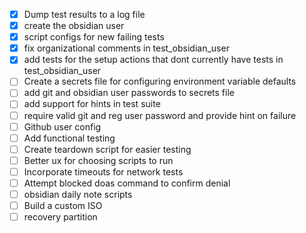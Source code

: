 - [x] Dump test results to a log file 
- [x] create the obsidian user
- [x] script configs for new failing tests
- [x] fix organizational comments in test_obsidian_user
- [x] add tests for the setup actions that dont currently have tests in test_obsidian_user
- [ ] Create a secrets file for configuring environment variable defaults
- [ ] add git and obsidian user passwords to secrets file
- [ ] add support for hints in test suite
- [ ] require valid git and reg user password and provide hint on failure 
- [ ] Github user config
- [ ] Add functional testing 
- [ ] Create teardown script for easier testing 
- [ ] Better ux for choosing scripts to run 
- [ ] Incorporate timeouts for network tests
- [ ] Attempt blocked doas command to confirm denial 
- [ ] obsidian daily note scripts
- [ ] Build a custom ISO
- [ ] recovery partition 
